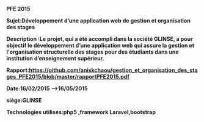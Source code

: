 <b>PFE 2015

<b>Sujet:Développement d’une application web de gestion et organisation des stages 

<b>Description :Le projet, qui a été accompli dans la société GLINSE, a pour objectif le développement 
d’une application web qui assure la gestion et l'organisation structurelle des stages pour des étudiants
dans une institution d’enseignement supérieur.

<b>Rapport:https://github.com/aniskchaou/gestion_et_organisation_des_stages_PFE2015/blob/master/rapportPFE2015.pdf


<b>Date:16/02/2015 -->16/05/2015

<b>siège:GLINSE

<b>Technologies utilisés:php5 ,framework Laravel,bootstrap
